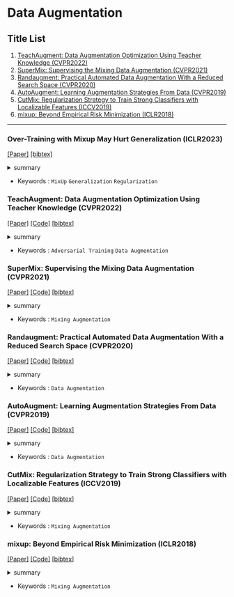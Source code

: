 # Data Augmentation

## Title List

1. [TeachAugment: Data Augmentation Optimization Using Teacher Knowledge (CVPR2022)](#teachaugment-data-augmentation-optimization-using-teacher-knowledge-cvpr2022)
2. [SuperMix: Supervising the Mixing Data Augmentation (CVPR2021)](#supermix-supervising-the-mixing-data-augmentation-cvpr2021)
3. [Randaugment: Practical Automated Data Augmentation With a Reduced Search Space (CVPR2020)](#randaugment-practical-automated-data-augmentation-with-a-reduced-search-space-cvpr2020)
4. [AutoAugment: Learning Augmentation Strategies From Data (CVPR2019)](#autoaugment-learning-augmentation-strategies-from-data-cvpr2019)
5. [CutMix: Regularization Strategy to Train Strong Classifiers with Localizable Features (ICCV2019)](#cutmix-regularization-strategy-to-train-strong-classifiers-with-localizable-features-iccv2019)
6. [mixup: Beyond Empirical Risk Minimization (ICLR2018)](#mixup-beyond-empirical-risk-minimization-iclr2018)

---

### Over-Training with Mixup May Hurt Generalization (ICLR2023)

[[Paper]](https://openreview.net/pdf?id=JmkjrlVE-DG)
[[bibtex]](https://openreview.net/forum?id=JmkjrlVE-DG#)

<details><summary>summary</summary><div>

    調査中

</div></details>

- Keywords : `MixUp` `Generalization` `Regularization`

### TeachAugment: Data Augmentation Optimization Using Teacher Knowledge (CVPR2022)

[[Paper]](https://openaccess.thecvf.com/content/CVPR2022/papers/Suzuki_TeachAugment_Data_Augmentation_Optimization_Using_Teacher_Knowledge_CVPR_2022_paper.pdf)
[[Code]](https://github.com/DensoITLab/TeachAugment)
[[bibtex]](https://openaccess.thecvf.com/content/CVPR2022/html/Suzuki_TeachAugment_Data_Augmentation_Optimization_Using_Teacher_Knowledge_CVPR_2022_paper.html)

<details><summary>summary</summary><div>
  
    TeacherネットワークとStudentネットワークを用意し、Teacherネットワークには識別可能であるが、Studentネットワークに対しては誤識別させるようなデータ拡張を探索し、訓練する教師ありデータ拡張手法。

</div></details>

- Keywords : `Adversarial Training` `Data Augmentation`

### SuperMix: Supervising the Mixing Data Augmentation (CVPR2021)

[[Paper]](https://openaccess.thecvf.com/content/CVPR2021/papers/Dabouei_SuperMix_Supervising_the_Mixing_Data_Augmentation_CVPR_2021_paper.pdf)
[[Code]](https://github.com/alldbi/SuperMix)
[[bibtex]](https://github.com/alldbi/SuperMix)

<details><summary>summary</summary><div>
  
    [CutMix](#cutmix-regularization-strategy-to-train-strong-classifiers-with-localizable-features-iccv2019)の改良。
    1つの画像に対してピクセルレベルの重みマスクを生成し、識別に影響の大きいピクセルをペア画像に強く結合することで、より効果的な混合データ増強を行う手法。

</div></details>

- Keywords : `Mixing Augmentation`

### Randaugment: Practical Automated Data Augmentation With a Reduced Search Space (CVPR2020)

[[Paper]](https://openaccess.thecvf.com/content_CVPRW_2020/papers/w40/Cubuk_Randaugment_Practical_Automated_Data_Augmentation_With_a_Reduced_Search_Space_CVPRW_2020_paper.pdf)
[[Code]](https://github.com/ildoonet/pytorch-randaugment)
[[bibtex]](https://openaccess.thecvf.com/content_CVPRW_2020/html/w40/Cubuk_Randaugment_Practical_Automated_Data_Augmentation_With_a_Reduced_Search_Space_CVPRW_2020_paper.html)

<details><summary>summary</summary><div>
  
    [AutoAugment](#autoaugment-learning-augmentation-strategies-from-data-cvpr2019)の改良。
    ランダムな変換を組み合わせることで、探索空間を単純化し、探索にかかる計算量を大幅に削減した手法.

</div></details>

- Keywords : `Data Augmentation`

### AutoAugment: Learning Augmentation Strategies From Data (CVPR2019)

[[Paper]](https://openaccess.thecvf.com/content_CVPR_2019/papers/Cubuk_AutoAugment_Learning_Augmentation_Strategies_From_Data_CVPR_2019_paper.pdf)
[[Code]](https://github.com/DeepVoltaire/AutoAugment)
[[bibtex]](https://openaccess.thecvf.com/content_CVPR_2019/html/Cubuk_AutoAugment_Learning_Augmentation_Strategies_From_Data_CVPR_2019_paper.html)

<details><summary>summary</summary><div>
  
    事前に定義された画像変換が与えられた場合に、最適な拡張方針の探索を自動化した手法。

</div></details>

- Keywords : `Data Augmentation`

### CutMix: Regularization Strategy to Train Strong Classifiers with Localizable Features (ICCV2019)

[[Paper]](https://openaccess.thecvf.com/content_ICCV_2019/papers/Yun_CutMix_Regularization_Strategy_to_Train_Strong_Classifiers_With_Localizable_Features_ICCV_2019_paper.pdf)
[[Code]](https://github.com/clovaai/CutMix-PyTorch)
[[bibtex]](https://openaccess.thecvf.com/content_ICCV_2019/html/Yun_CutMix_Regularization_Strategy_to_Train_Strong_Classifiers_With_Localizable_Features_ICCV_2019_paper.html)

<details><summary>summary</summary><div>
  
    [mixup](#mixup-beyond-empirical-risk-minimization-iclr2018)とCutoutの組み合わせ。
    2つの画像とラベルのペアに対して一方の画像の切り取られた領域を、もう一方の画像に重ね合わせる混合データ増強手法。
    また、ラベルも同様に凸線形補間によるデータ増強を行う。

</div></details>

- Keywords : `Mixing Augmentation`

### mixup: Beyond Empirical Risk Minimization (ICLR2018)

[[Paper]](https://openreview.net/pdf?id=r1Ddp1-Rb)
[[Code]](https://github.com/facebookresearch/mixup-cifar10)
[[bibtex]](https://openreview.net/forum?id=r1Ddp1-Rb&;noteId=r1Ddp1-Rb)

<details><summary>summary</summary><div>

    ベータ分布から得られた確率を重みとして、ランダムに選ばれたデータとラベルのペアに対して凸線形補間によるデータ増強を行い画像を結合する。

</div></details>

- Keywords : `Mixing Augmentation`
